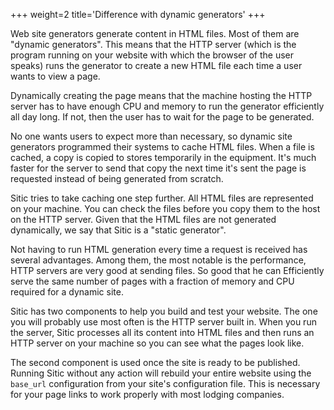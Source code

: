 +++
weight=2
title='Difference with dynamic generators'
+++

Web site generators generate content in HTML files. Most of them are "dynamic generators".
This means that the HTTP server (which is the program running on your website with which the browser of the
user speaks) runs the generator to create a new HTML file each time a user wants to view a page.

Dynamically creating the page means that the machine hosting the HTTP server has to have enough
CPU and memory to run the generator efficiently all day long. If not, then the user has to
wait for the page to be generated.

No one wants users to expect more than necessary, so dynamic site generators programmed
their systems to cache HTML files. When a file is cached, a copy is copied to
stores temporarily in the equipment. It's much faster for the server to send that copy the next time it's sent
the page is requested instead of being generated from scratch.

Sitic tries to take caching one step further. All HTML files are represented on your machine.
You can check the files before you copy them to the host on the HTTP server. Given that the HTML files
are not generated dynamically, we say that Sitic is a "static generator".

Not having to run HTML generation every time a request is received has several advantages. Among them,
the most notable is the performance, HTTP servers are very good at sending files. So good that he can
Efficiently serve the same number of pages with a fraction of memory and CPU required for a dynamic site.

Sitic has two components to help you build and test your website. The one you will probably use most often is the
HTTP server built in. When you run the server, Sitic processes all its content into HTML files and then runs
an HTTP server on your machine so you can see what the pages look like.

The second component is used once the site is ready to be published.
Running Sitic without any action will rebuild your entire website using the `base_url` configuration
from your site's configuration file. This is necessary for your page links to work properly 
with most lodging companies.
